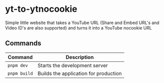# yt-to-ytnocookie

Simple little website that takes a YouTube URL (Share and Embed URL's and Video ID's are also supported) and turns it into a YouTube nocookie URL

## Commands
| Command | Description |
| --- | --- |
| `pnpm dev` | Starts the development server |
| `pnpm build` | Builds the application for production |